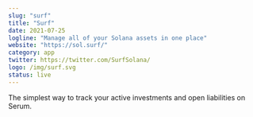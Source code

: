 ```yaml
---
slug: "surf"
title: "Surf"
date: 2021-07-25
logline: "Manage all of your Solana assets in one place"
website: "https://sol.surf/"
category: app
twitter: https://twitter.com/SurfSolana/
logo: /img/surf.svg
status: live
---
```


The simplest way to track your active investments and open liabilities on Serum.
